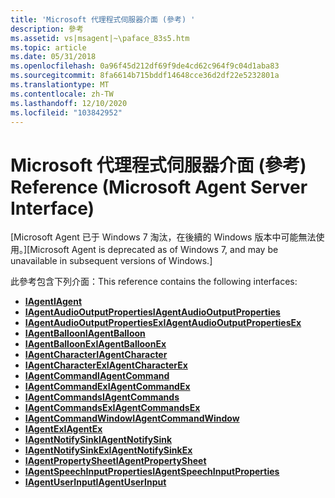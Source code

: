 ```yaml
---
title: 'Microsoft 代理程式伺服器介面 (參考) '
description: 參考
ms.assetid: vs|msagent|~\paface_83s5.htm
ms.topic: article
ms.date: 05/31/2018
ms.openlocfilehash: 0a96f45d212df69f9de4cd62c964f9c04d1aba83
ms.sourcegitcommit: 8fa6614b715bddf14648cce36d2df22e5232801a
ms.translationtype: MT
ms.contentlocale: zh-TW
ms.lasthandoff: 12/10/2020
ms.locfileid: "103842952"
---
```

# <a name="reference-microsoft-agent-server-interface"></a><span data-ttu-id="9dbc1-103">Microsoft 代理程式伺服器介面 (參考) </span><span class="sxs-lookup"><span data-stu-id="9dbc1-103">Reference (Microsoft Agent Server Interface)</span></span>

<span data-ttu-id="9dbc1-104">\[Microsoft Agent 已于 Windows 7 淘汰，在後續的 Windows 版本中可能無法使用。\]</span><span class="sxs-lookup"><span data-stu-id="9dbc1-104">\[Microsoft Agent is deprecated as of Windows 7, and may be unavailable in subsequent versions of Windows.\]</span></span>

<span data-ttu-id="9dbc1-105">此參考包含下列介面：</span><span class="sxs-lookup"><span data-stu-id="9dbc1-105">This reference contains the following interfaces:</span></span>

-   [<span data-ttu-id="9dbc1-106">**IAgent**</span><span class="sxs-lookup"><span data-stu-id="9dbc1-106">**IAgent**</span></span>](iagent.md)
-   [<span data-ttu-id="9dbc1-107">**IAgentAudioOutputProperties**</span><span class="sxs-lookup"><span data-stu-id="9dbc1-107">**IAgentAudioOutputProperties**</span></span>](iagentaudiooutputproperties.md)
-   [<span data-ttu-id="9dbc1-108">**IAgentAudioOutputPropertiesEx**</span><span class="sxs-lookup"><span data-stu-id="9dbc1-108">**IAgentAudioOutputPropertiesEx**</span></span>](iagentaudiooutputpropertiesex.md)
-   [<span data-ttu-id="9dbc1-109">**IAgentBalloon**</span><span class="sxs-lookup"><span data-stu-id="9dbc1-109">**IAgentBalloon**</span></span>](iagentballoon.md)
-   [<span data-ttu-id="9dbc1-110">**IAgentBalloonEx**</span><span class="sxs-lookup"><span data-stu-id="9dbc1-110">**IAgentBalloonEx**</span></span>](iagentballoonex.md)
-   [<span data-ttu-id="9dbc1-111">**IAgentCharacter**</span><span class="sxs-lookup"><span data-stu-id="9dbc1-111">**IAgentCharacter**</span></span>](iagentcharacter.md)
-   [<span data-ttu-id="9dbc1-112">**IAgentCharacterEx**</span><span class="sxs-lookup"><span data-stu-id="9dbc1-112">**IAgentCharacterEx**</span></span>](iagentcharacterex.md)
-   [<span data-ttu-id="9dbc1-113">**IAgentCommand**</span><span class="sxs-lookup"><span data-stu-id="9dbc1-113">**IAgentCommand**</span></span>](iagentcommand.md)
-   [<span data-ttu-id="9dbc1-114">**IAgentCommandEx**</span><span class="sxs-lookup"><span data-stu-id="9dbc1-114">**IAgentCommandEx**</span></span>](iagentcommandex.md)
-   [<span data-ttu-id="9dbc1-115">**IAgentCommands**</span><span class="sxs-lookup"><span data-stu-id="9dbc1-115">**IAgentCommands**</span></span>](iagentcommands.md)
-   [<span data-ttu-id="9dbc1-116">**IAgentCommandsEx**</span><span class="sxs-lookup"><span data-stu-id="9dbc1-116">**IAgentCommandsEx**</span></span>](iagentcommandsex.md)
-   [<span data-ttu-id="9dbc1-117">**IAgentCommandWindow**</span><span class="sxs-lookup"><span data-stu-id="9dbc1-117">**IAgentCommandWindow**</span></span>](iagentcommandwindow.md)
-   [<span data-ttu-id="9dbc1-118">**IAgentEx**</span><span class="sxs-lookup"><span data-stu-id="9dbc1-118">**IAgentEx**</span></span>](iagentex.md)
-   [<span data-ttu-id="9dbc1-119">**IAgentNotifySink**</span><span class="sxs-lookup"><span data-stu-id="9dbc1-119">**IAgentNotifySink**</span></span>](events.md)
-   [<span data-ttu-id="9dbc1-120">**IAgentNotifySinkEx**</span><span class="sxs-lookup"><span data-stu-id="9dbc1-120">**IAgentNotifySinkEx**</span></span>](iagentnotifysinkex.md)
-   [<span data-ttu-id="9dbc1-121">**IAgentPropertySheet**</span><span class="sxs-lookup"><span data-stu-id="9dbc1-121">**IAgentPropertySheet**</span></span>](iagentpropertysheet.md)
-   [<span data-ttu-id="9dbc1-122">**IAgentSpeechInputProperties**</span><span class="sxs-lookup"><span data-stu-id="9dbc1-122">**IAgentSpeechInputProperties**</span></span>](iagentspeechinputproperties.md)
-   [<span data-ttu-id="9dbc1-123">**IAgentUserInput**</span><span class="sxs-lookup"><span data-stu-id="9dbc1-123">**IAgentUserInput**</span></span>](iagentuserinput.md)

 

 




